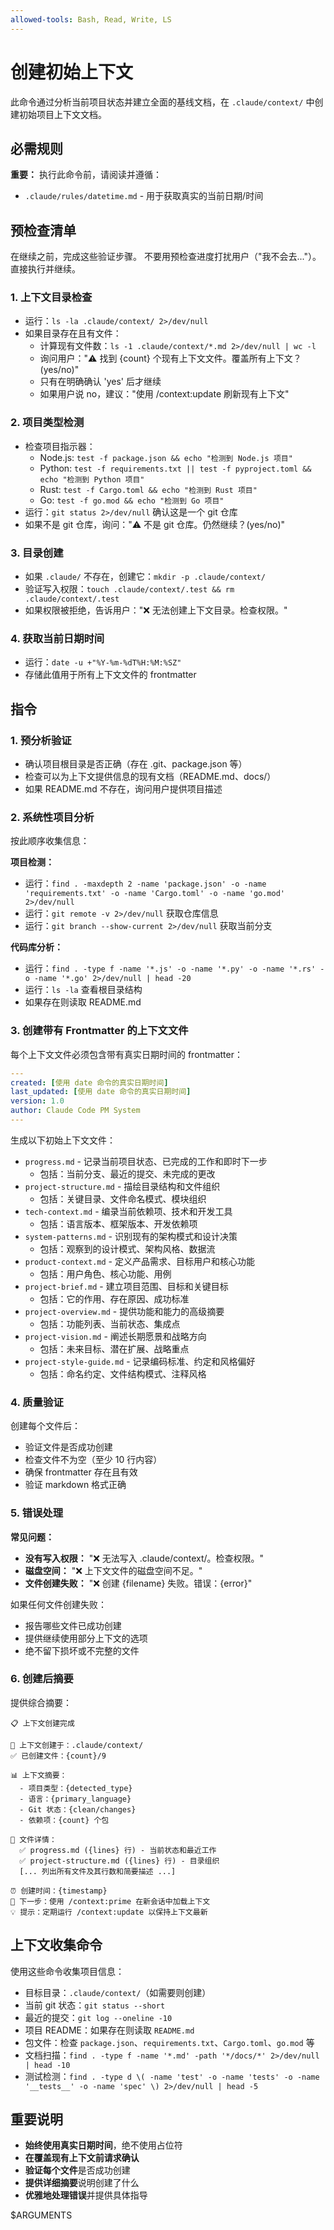 ```yaml
---
allowed-tools: Bash, Read, Write, LS
---
```


# 创建初始上下文

此命令通过分析当前项目状态并建立全面的基线文档，在 `.claude/context/` 中创建初始项目上下文文档。

## 必需规则

**重要：** 执行此命令前，请阅读并遵循：
- `.claude/rules/datetime.md` - 用于获取真实的当前日期/时间

## 预检查清单

在继续之前，完成这些验证步骤。
不要用预检查进度打扰用户（"我不会去..."）。直接执行并继续。

### 1. 上下文目录检查
- 运行：`ls -la .claude/context/ 2>/dev/null`
- 如果目录存在且有文件：
  - 计算现有文件数：`ls -1 .claude/context/*.md 2>/dev/null | wc -l`
  - 询问用户："⚠️ 找到 {count} 个现有上下文文件。覆盖所有上下文？(yes/no)"
  - 只有在明确确认 'yes' 后才继续
  - 如果用户说 no，建议："使用 /context:update 刷新现有上下文"

### 2. 项目类型检测
- 检查项目指示器：
  - Node.js: `test -f package.json && echo "检测到 Node.js 项目"`
  - Python: `test -f requirements.txt || test -f pyproject.toml && echo "检测到 Python 项目"`
  - Rust: `test -f Cargo.toml && echo "检测到 Rust 项目"`
  - Go: `test -f go.mod && echo "检测到 Go 项目"`
- 运行：`git status 2>/dev/null` 确认这是一个 git 仓库
- 如果不是 git 仓库，询问："⚠️ 不是 git 仓库。仍然继续？(yes/no)"

### 3. 目录创建
- 如果 `.claude/` 不存在，创建它：`mkdir -p .claude/context/`
- 验证写入权限：`touch .claude/context/.test && rm .claude/context/.test`
- 如果权限被拒绝，告诉用户："❌ 无法创建上下文目录。检查权限。"

### 4. 获取当前日期时间
- 运行：`date -u +"%Y-%m-%dT%H:%M:%SZ"`
- 存储此值用于所有上下文文件的 frontmatter

## 指令

### 1. 预分析验证
- 确认项目根目录是否正确（存在 .git、package.json 等）
- 检查可以为上下文提供信息的现有文档（README.md、docs/）
- 如果 README.md 不存在，询问用户提供项目描述

### 2. 系统性项目分析
按此顺序收集信息：

**项目检测：**
- 运行：`find . -maxdepth 2 -name 'package.json' -o -name 'requirements.txt' -o -name 'Cargo.toml' -o -name 'go.mod' 2>/dev/null`
- 运行：`git remote -v 2>/dev/null` 获取仓库信息
- 运行：`git branch --show-current 2>/dev/null` 获取当前分支

**代码库分析：**
- 运行：`find . -type f -name '*.js' -o -name '*.py' -o -name '*.rs' -o -name '*.go' 2>/dev/null | head -20`
- 运行：`ls -la` 查看根目录结构
- 如果存在则读取 README.md

### 3. 创建带有 Frontmatter 的上下文文件

每个上下文文件必须包含带有真实日期时间的 frontmatter：

```yaml
---
created: [使用 date 命令的真实日期时间]
last_updated: [使用 date 命令的真实日期时间]
version: 1.0
author: Claude Code PM System
---
```

生成以下初始上下文文件：
  - `progress.md` - 记录当前项目状态、已完成的工作和即时下一步
    - 包括：当前分支、最近的提交、未完成的更改
  - `project-structure.md` - 描绘目录结构和文件组织
    - 包括：关键目录、文件命名模式、模块组织
  - `tech-context.md` - 编录当前依赖项、技术和开发工具
    - 包括：语言版本、框架版本、开发依赖项
  - `system-patterns.md` - 识别现有的架构模式和设计决策
    - 包括：观察到的设计模式、架构风格、数据流
  - `product-context.md` - 定义产品需求、目标用户和核心功能
    - 包括：用户角色、核心功能、用例
  - `project-brief.md` - 建立项目范围、目标和关键目标
    - 包括：它的作用、存在原因、成功标准
  - `project-overview.md` - 提供功能和能力的高级摘要
    - 包括：功能列表、当前状态、集成点
  - `project-vision.md` - 阐述长期愿景和战略方向
    - 包括：未来目标、潜在扩展、战略重点
  - `project-style-guide.md` - 记录编码标准、约定和风格偏好
    - 包括：命名约定、文件结构模式、注释风格
### 4. 质量验证

创建每个文件后：
- 验证文件是否成功创建
- 检查文件不为空（至少 10 行内容）
- 确保 frontmatter 存在且有效
- 验证 markdown 格式正确

### 5. 错误处理

**常见问题：**
- **没有写入权限：** "❌ 无法写入 .claude/context/。检查权限。"
- **磁盘空间：** "❌ 上下文文件的磁盘空间不足。"
- **文件创建失败：** "❌ 创建 {filename} 失败。错误：{error}"

如果任何文件创建失败：
- 报告哪些文件已成功创建
- 提供继续使用部分上下文的选项
- 绝不留下损坏或不完整的文件

### 6. 创建后摘要

提供综合摘要：
```
📋 上下文创建完成

📁 上下文创建于：.claude/context/
✅ 已创建文件：{count}/9

📊 上下文摘要：
  - 项目类型：{detected_type}
  - 语言：{primary_language}
  - Git 状态：{clean/changes}
  - 依赖项：{count} 个包

📝 文件详情：
  ✅ progress.md ({lines} 行) - 当前状态和最近工作
  ✅ project-structure.md ({lines} 行) - 目录组织
  [... 列出所有文件及其行数和简要描述 ...]

⏰ 创建时间：{timestamp}
🔄 下一步：使用 /context:prime 在新会话中加载上下文
💡 提示：定期运行 /context:update 以保持上下文最新
```

## 上下文收集命令

使用这些命令收集项目信息：
- 目标目录：`.claude/context/`（如需要则创建）
- 当前 git 状态：`git status --short`
- 最近的提交：`git log --oneline -10`
- 项目 README：如果存在则读取 `README.md`
- 包文件：检查 `package.json`、`requirements.txt`、`Cargo.toml`、`go.mod` 等
- 文档扫描：`find . -type f -name '*.md' -path '*/docs/*' 2>/dev/null | head -10`
- 测试检测：`find . -type d \( -name 'test' -o -name 'tests' -o -name '__tests__' -o -name 'spec' \) 2>/dev/null | head -5`

## 重要说明

- **始终使用真实日期时间**，绝不使用占位符
- **在覆盖现有上下文前请求确认**
- **验证每个文件**是否成功创建
- **提供详细摘要**说明创建了什么
- **优雅地处理错误**并提供具体指导

$ARGUMENTS
